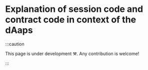 # Explanation of session code and contract code in context of the dAaps

:::caution

This page is under development ⚒. Any contribution is welcome!

:::
